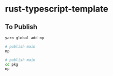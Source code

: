 # rust-typescript-template

## To Publish

```bash
yarn global add np

# publish main
np

# publish main
cd pkg
np

```
